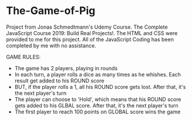 # The-Game-of-Pig

Project from Jonas Schmedtmann's Udemy Course. The Complete JavaScript Course 2019: Build Real Projects!. The HTML and CSS were provided to me for this project. All of the JavaScript Coding has been completed by me with no assistance.

GAME RULES:
- The game has 2 players, playing in rounds
- In each turn, a player rolls a dice as many times as he whishes. Each result get added to his ROUND score
- BUT, if the player rolls a 1, all his ROUND score gets lost. After that, it's the next player's turn
- The player can choose to 'Hold', which means that his ROUND score gets added to his GLBAL score. After that, it's the next player's turn
- The first player to reach 100 points on GLOBAL score wins the game

